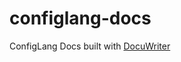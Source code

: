 # configlang-docs
ConfigLang Docs built with [DocuWriter](https://github.com/zanderlewis/docuwriter)
